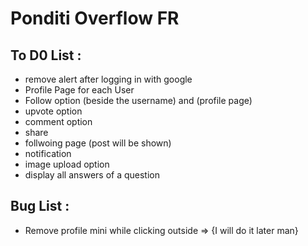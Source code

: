 # Ponditi Overflow FR

## To D0 List :

- remove alert after logging in with google
- Profile Page for each User
- Follow option (beside the username) and (profile page)
- upvote option
- comment option
- share
- follwoing page (post will be shown)
- notification
- image upload option
- display all answers of a question

## Bug List :

- Remove profile mini while clicking outside => {I will do it later man}
